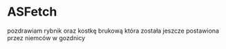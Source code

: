 # ASFetch
pozdrawiam rybnik oraz kostkę brukową która została jeszcze postawiona przez niemców w gozdnicy
